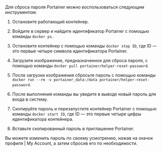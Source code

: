 
Для сброса пароля Portainer можно воспользоваться следующим инструментом:

1. Остановите работающий контейнер.
    
2. Войдите в сервер и найдите идентификатор Portainer с помощью команды `docker ps`.
    
3. Остановите контейнер с помощью команды `docker stop ID`, где ID — это первые четыре символа идентификатора Portainer.
    
4. Загрузите изображение, предназначенное для сброса пароля, с помощью команды `docker pull portainer/helper-reset-password`.
    
5. После загрузки изображения сбросьте пароль с помощью команды `docker run --rm -v portainer_data:/data portainer/helper-reset-password`.
    
6. После выполнения команды вы увидите в выводе новый пароль для входа в систему.
    
7. Скопируйте пароль и перезапустите контейнер Portainer с помощью команды `docker start ID`, где ID — это первые четыре цифры идентификатора контейнера.
    
8. Вставьте скопированный пароль в приглашение Portainer.
    

Вы можете изменить пароль по своему усмотрению, нажав на значок профиля | My Account, а затем сбросив его по необходимости.